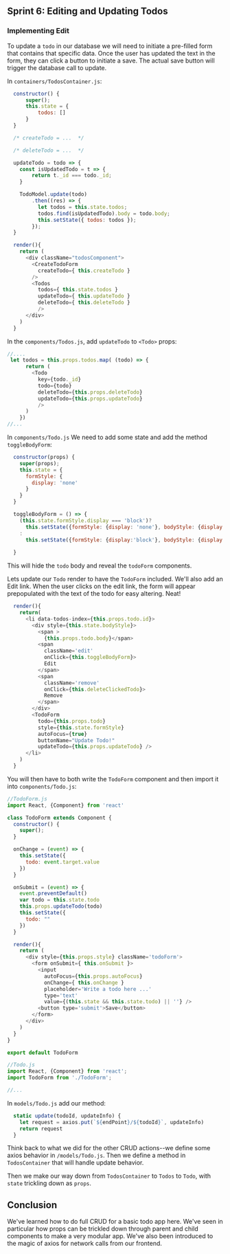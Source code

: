 ## Sprint 6: Editing and Updating Todos

### Implementing Edit

To update a `todo` in our database we will need to initiate a pre-filled form that contains that specific data.  Once the user has updated the text in the form, they can click a button to initiate a save. The actual save button will trigger the database call to update.  

In `containers/TodosContainer.js`:

```js
  constructor() {
      super();
      this.state = {
          todos: []
      }
  }

  /* createTodo = ...  */

  /* deleteTodo = ...  */

  updateTodo = todo => {
    const isUpdatedTodo = t => {
        return t._id === todo._id;
    }

    TodoModel.update(todo)
        .then((res) => {
          let todos = this.state.todos;
          todos.find(isUpdatedTodo).body = todo.body;
          this.setState({ todos: todos });
        });
  }

  render(){
    return (
      <div className="todosComponent">
        <CreateTodoForm
          createTodo={ this.createTodo }
        />
        <Todos
          todos={ this.state.todos }
          updateTodo={ this.updateTodo } 
          deleteTodo={ this.deleteTodo }
          />
      </div>
    )
  }
```

In the `components/Todos.js`, add `updateTodo` to `<Todo>` props:

```js
//....
 let todos = this.props.todos.map( (todo) => {
      return (
        <Todo
          key={todo._id}
          todo={todo}
          deleteTodo={this.props.deleteTodo}
          updateTodo={this.props.updateTodo} 
          />
      )
    })
//...
```

<!-- Todo changes -->
In `components/Todo.js` We need to add some state and add the method  `toggleBodyForm`:

```js
  constructor(props) {
    super(props);
    this.state = {
      formStyle: {
        display: 'none'
      }
    }
  }

  toggleBodyForm = () => {
    (this.state.formStyle.display === 'block')?
      this.setState({formStyle: {display: 'none'}, bodyStyle: {display:'block'} })
    :
      this.setState({formStyle: {display:'block'}, bodyStyle: {display: 'none'}})
    
  }
```

This will hide the `todo` body and reveal the `todoForm` components.

Lets update our `Todo` render to have the `TodoForm` included. We'll also add an Edit link. When the user clicks on the edit link, the form will appear prepopulated with the text of the todo for easy altering. Neat!

```js
  render(){
    return(
      <li data-todos-index={this.props.todo.id}>
        <div style={this.state.bodyStyle}>
          <span >
            {this.props.todo.body}</span>
          <span
            className='edit' 
            onClick={this.toggleBodyForm}>
            Edit
          </span>
          <span
            className='remove' 
            onClick={this.deleteClickedTodo}>
            Remove
          </span>
        </div>
        <TodoForm 
          todo={this.props.todo}
          style={this.state.formStyle}
          autoFocus={true}
          buttonName="Update Todo!"
          updateTodo={this.props.updateTodo} />
      </li> 
    )
  }
```

You will then have to both write the `TodoForm` component and then import it into `components/Todo.js`:

```js
//TodoForm.js
import React, {Component} from 'react'

class TodoForm extends Component {
  constructor() {
    super();
  }

  onChange = (event) => {
    this.setState({
      todo: event.target.value
    })
  }

  onSubmit = (event) => {
    event.preventDefault()
    var todo = this.state.todo
    this.props.updateTodo(todo)
    this.setState({
      todo: ""
    })
  }

  render(){
    return (
      <div style={this.props.style} className='todoForm'>
        <form onSubmit={ this.onSubmit }>
          <input
            autoFocus={this.props.autoFocus}
            onChange={ this.onChange }
            placeholder='Write a todo here ...'
            type='text'
            value={(this.state && this.state.todo) || ''} />
          <button type='submit'>Save</button>
        </form>
      </div>
    )
  }
}

export default TodoForm

```

```js
//Todo.js
import React, {Component} from 'react';
import TodoForm from './TodoForm';

//...
```

In `models/Todo.js` add our method:

```js
  static update(todoId, updateInfo) {
    let request = axios.put(`${endPoint}/${todoId}`, updateInfo)
    return request
  }
```

Think back to what we did for the other CRUD actions--we define some axios behavior in `/models/Todo.js`. Then we define a method in `TodosContainer` that will handle update behavior.

Then we make our way down from `TodosContainer` to `Todos` to `Todo`, with `state` trickling down as `props`.

## Conclusion

We've learned how to do full CRUD for a basic todo app here. We've seen in particular how props can be trickled down through parent and child components to make a very modular app. We've also been introduced to the magic of axios for network calls from our frontend.
